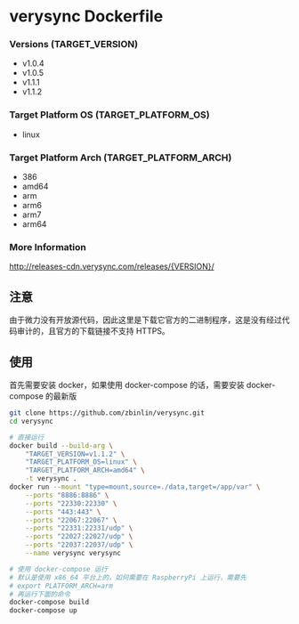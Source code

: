 # verysync Dockerfile

### Versions (TARGET_VERSION)

* v1.0.4
* v1.0.5
* v1.1.1
* v1.1.2

### Target Platform OS (TARGET_PLATFORM_OS)

* linux

### Target Platform Arch (TARGET_PLATFORM_ARCH)

* 386
* amd64
* arm
* arm6
* arm7
* arm64

### More Information

http://releases-cdn.verysync.com/releases/{VERSION}/


## 注意

由于微力没有开放源代码，因此这里是下载它官方的二进制程序，这是没有经过代码审计的，且官方的下载链接不支持 HTTPS。


## 使用

首先需要安装 docker，如果使用 docker-compose 的话，需要安装 docker-compose 的最新版

```bash
git clone https://github.com/zbinlin/verysync.git
cd verysync

# 直接运行
docker build --build-arg \
	"TARGET_VERSION=v1.1.2" \
	"TARGET_PLATFORM_OS=linux" \
	"TARGET_PLATFORM_ARCH=amd64" \
	-t verysync .
docker run --mount "type=mount,source=./data,target=/app/var" \
	--ports "8886:8886" \
	--ports "22330:22330" \
	--ports "443:443" \
	--ports "22067:22067" \
	--ports "22331:22331/udp" \
	--ports "22027:22027/udp" \
	--ports "22037:22037/udp" \
	--name verysync verysync

# 使用 docker-compose 运行
# 默认是使用 x86_64 平台上的，如何需要在 RaspberryPi 上运行，需要先
# export PLATFORM_ARCH=arm
# 再运行下面的命令
docker-compose build
docker-compose up
```
